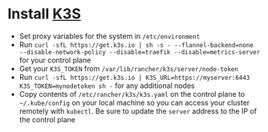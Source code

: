 # Install [K3S](https://docs.k3s.io/quick-start)

- Set proxy variables for the system in `/etc/environment`
- Run `curl -sfL https://get.k3s.io | sh -s - --flannel-backend=none --disable-network-policy --disable=traefik --disable=metrics-server` for your control plane
- Get your `K3S_TOKEN` from `/var/lib/rancher/k3s/server/node-token`
- Run `curl -sfL https://get.k3s.io | K3S_URL=https://myserver:6443 K3S_TOKEN=mynodetoken sh -` for any additional nodes
- Copy contents of `/etc/rancher/k3s/k3s.yaml` on the control plane to `~/.kube/config` on your local machine so you can access your cluster remotely with `kubectl`. Be sure to update the `server` address to the IP of the control plane
